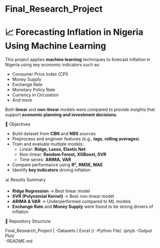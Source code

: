 # Final_Research_Project

# 📈 Forecasting Inflation in Nigeria Using Machine Learning

This project applies **machine learning** techniques to forecast inflation in Nigeria using key economic indicators such as:

- Consumer Price Index (CPI)
- Money Supply
- Exchange Rate
- Monetary Policy Rate
- Currency in Circulation
- And more

Both **linear** and **non-linear** models were compared to provide insights that support **economic planning and investment decisions**.

🎯 Objectives

- Build dataset from **CBN** and **NBS** sources
- Preprocess and engineer features (e.g., **lags**, **rolling averages**)
- Train and evaluate multiple models:
  - Linear: **Ridge, Lasso, Elastic Net**
  - Non-linear: **Random Forest, XGBoost, SVR**
  - Time series: **ARIMA, VAR**
- Compare performance using **R², RMSE, MAE**
- Identify **key indicators** driving inflation

📊 Results Summary

- **Ridge Regression** → Best linear model
- **SVR (Polynomial Kernel)** → Best non-linear model
- **ARIMA & VAR** → Underperformed compared to ML models
- **Exchange Rate** and **Money Supply** were found to be strong drivers of inflation

📂 Repository Structure

Final_Research_Project
|
-Datasets ( Excel )/
-Python File/ .ipnyb
-Output Plot/  
-README.md

